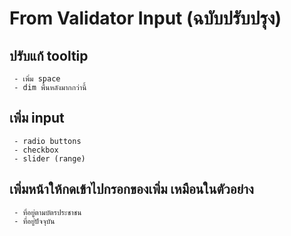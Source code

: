 # From Validator Input (ฉบับปรับปรุง)
## ปรับแก้ tooltip
     - เพิ่ม space
     - dim พื้นหลังมากกว่านี้
## เพิ่ม input
     - radio buttons
     - checkbox
     - slider (range)
## เพิ่มหน้าให้กดเข้าไปกรอกของเพิ่ม เหมือนในตัวอย่าง
     - ที่อยู่ตามบัตรประชาชน
     - ที่อยู่ปัจจุบัน